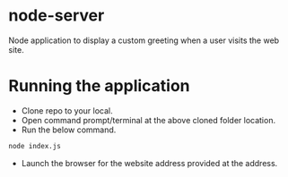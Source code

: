 # node-server
Node application to display a custom greeting when a user visits the web site.

# Running the application
- Clone repo to your local.
- Open command prompt/terminal at the above cloned folder location.
- Run the below command.
```sh
node index.js
```
- Launch the browser for the website address provided at the address.
